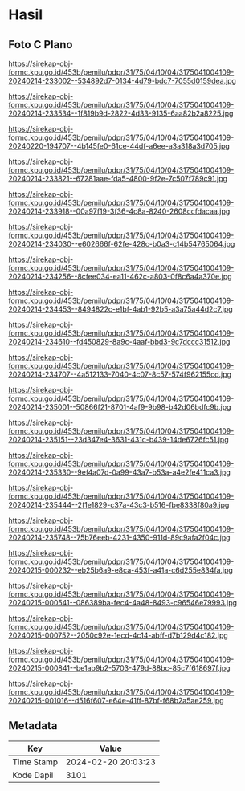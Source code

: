 # Hasil

## Foto C Plano

https://sirekap-obj-formc.kpu.go.id/453b/pemilu/pdpr/31/75/04/10/04/3175041004109-20240214-233002--534892d7-0134-4d79-bdc7-7055d0159dea.jpg

https://sirekap-obj-formc.kpu.go.id/453b/pemilu/pdpr/31/75/04/10/04/3175041004109-20240214-233534--1f819b9d-2822-4d33-9135-6aa82b2a8225.jpg

https://sirekap-obj-formc.kpu.go.id/453b/pemilu/pdpr/31/75/04/10/04/3175041004109-20240220-194707--4b145fe0-61ce-44df-a6ee-a3a318a3d705.jpg

https://sirekap-obj-formc.kpu.go.id/453b/pemilu/pdpr/31/75/04/10/04/3175041004109-20240214-233821--67281aae-fda5-4800-9f2e-7c507f789c91.jpg

https://sirekap-obj-formc.kpu.go.id/453b/pemilu/pdpr/31/75/04/10/04/3175041004109-20240214-233918--00a97f19-3f36-4c8a-8240-2608ccfdacaa.jpg

https://sirekap-obj-formc.kpu.go.id/453b/pemilu/pdpr/31/75/04/10/04/3175041004109-20240214-234030--e602666f-62fe-428c-b0a3-c14b54765064.jpg

https://sirekap-obj-formc.kpu.go.id/453b/pemilu/pdpr/31/75/04/10/04/3175041004109-20240214-234256--8cfee034-ea11-462c-a803-0f8c6a4a370e.jpg

https://sirekap-obj-formc.kpu.go.id/453b/pemilu/pdpr/31/75/04/10/04/3175041004109-20240214-234453--8494822c-e1bf-4ab1-92b5-a3a75a44d2c7.jpg

https://sirekap-obj-formc.kpu.go.id/453b/pemilu/pdpr/31/75/04/10/04/3175041004109-20240214-234610--fd450829-8a9c-4aaf-bbd3-9c7dccc31512.jpg

https://sirekap-obj-formc.kpu.go.id/453b/pemilu/pdpr/31/75/04/10/04/3175041004109-20240214-234707--4a512133-7040-4c07-8c57-574f962155cd.jpg

https://sirekap-obj-formc.kpu.go.id/453b/pemilu/pdpr/31/75/04/10/04/3175041004109-20240214-235001--50866f21-8701-4af9-9b98-b42d06bdfc9b.jpg

https://sirekap-obj-formc.kpu.go.id/453b/pemilu/pdpr/31/75/04/10/04/3175041004109-20240214-235151--23d347e4-3631-431c-b439-14de6726fc51.jpg

https://sirekap-obj-formc.kpu.go.id/453b/pemilu/pdpr/31/75/04/10/04/3175041004109-20240214-235330--9ef4a07d-0a99-43a7-b53a-a4e2fe411ca3.jpg

https://sirekap-obj-formc.kpu.go.id/453b/pemilu/pdpr/31/75/04/10/04/3175041004109-20240214-235444--2f1e1829-c37a-43c3-b516-fbe8338f80a9.jpg

https://sirekap-obj-formc.kpu.go.id/453b/pemilu/pdpr/31/75/04/10/04/3175041004109-20240214-235748--75b76eeb-4231-4350-911d-89c9afa2f04c.jpg

https://sirekap-obj-formc.kpu.go.id/453b/pemilu/pdpr/31/75/04/10/04/3175041004109-20240215-000232--eb25b6a9-e8ca-453f-a41a-c6d255e834fa.jpg

https://sirekap-obj-formc.kpu.go.id/453b/pemilu/pdpr/31/75/04/10/04/3175041004109-20240215-000541--086389ba-fec4-4a48-8493-c96546e79993.jpg

https://sirekap-obj-formc.kpu.go.id/453b/pemilu/pdpr/31/75/04/10/04/3175041004109-20240215-000752--2050c92e-1ecd-4c14-abff-d7b129d4c182.jpg

https://sirekap-obj-formc.kpu.go.id/453b/pemilu/pdpr/31/75/04/10/04/3175041004109-20240215-000841--be1ab9b2-5703-479d-88bc-85c7f618697f.jpg

https://sirekap-obj-formc.kpu.go.id/453b/pemilu/pdpr/31/75/04/10/04/3175041004109-20240215-001016--d516f607-e64e-41ff-87bf-f68b2a5ae259.jpg


## Metadata

| Key        | Value               |
| ---------- | ------------------- |
| Time Stamp | 2024-02-20 20:03:23 |
| Kode Dapil | 3101                |



